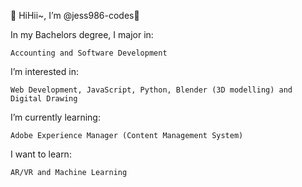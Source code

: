 👋 HiHii~, I’m @jess986-codes👋

In my Bachelors degree, I major in:
```
Accounting and Software Development
```
I’m interested in:
```
Web Development, JavaScript, Python, Blender (3D modelling) and Digital Drawing
```
I’m currently learning:
```
Adobe Experience Manager (Content Management System)
```
I want to learn:
```
AR/VR and Machine Learning 
```



<!---
jess986-codes/jess986-codes is a ✨ special ✨ repository because its `README.md` (this file) appears on your GitHub profile.
You can click the Preview link to take a look at your changes.
--->
